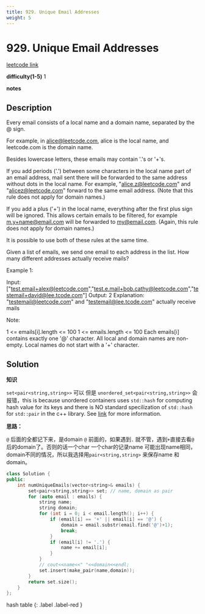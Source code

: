 ```yaml
---
title: 929. Unique Email Addresses
weight: 5
---
```

# 929. Unique Email Addresses 
[leetcode link](https://leetcode.com/problems/unique-email-addresses/)

**difficulty(1-5)** 
1

**notes**

## Description
Every email consists of a local name and a domain name, separated by the @ sign.

For example, in alice@leetcode.com, alice is the local name, and leetcode.com is the domain name.

Besides lowercase letters, these emails may contain '.'s or '+'s.

If you add periods ('.') between some characters in the local name part of an email address, mail sent there will be forwarded to the same address without dots in the local name.  For example, "alice.z@leetcode.com" and "alicez@leetcode.com" forward to the same email address.  (Note that this rule does not apply for domain names.)

If you add a plus ('+') in the local name, everything after the first plus sign will be ignored. This allows certain emails to be filtered, for example m.y+name@email.com will be forwarded to my@email.com.  (Again, this rule does not apply for domain names.)

It is possible to use both of these rules at the same time.

Given a list of emails, we send one email to each address in the list.  How many different addresses actually receive mails? 

 

Example 1:

Input: ["test.email+alex@leetcode.com","test.e.mail+bob.cathy@leetcode.com","testemail+david@lee.tcode.com"]
Output: 2
Explanation: "testemail@leetcode.com" and "testemail@lee.tcode.com" actually receive mails
 

Note:

1 <= emails[i].length <= 100
1 <= emails.length <= 100
Each emails[i] contains exactly one '@' character.
All local and domain names are non-empty.
Local names do not start with a '+' character.

## Solution
**知识**

`set<pair<string,string>>` 可以
但是 `unordered_set<pair<string,string>>` 会报错，this is because unordered containers
uses `std::hash` for computing hash value for its keys and there is NO standard specilization 
of `std::hash` for `std::pair` in the c++ library. See [link](https://www.techiedelight.com/use-pair-key-std-unordered_set-cpp/) for more information. 

**思路：**

`@` 后面的全都记下来，是domain
`@` 前面的，如果遇到`.` 就不管，遇到`+`直接去看`@`后的domain了。否则的话一个char 一个char的记录name
可能出现name相同，domain不同的情况，所以我选择用`pair<string,string>` 来保存name 和 domain。

```c++
class Solution {
public:
    int numUniqueEmails(vector<string>& emails) {
        set<pair<string,string>> set; // name, domain as pair
        for (auto email : emails) {
            string name;
            string domain;
            for (int i = 0; i < email.length(); i++) {
                if (email[i] == '+' || email[i] == '@') {
                    domain = email.substr(email.find('@')+1);
                    break;
                }
                if (email[i] != '.') {
                    name += email[i];
                }
            }
            // cout<<name<<" "<<domain<<endl;
            set.insert(make_pair(name,domain));
        }
        return set.size();
    }
};
```

hash table
{: .label .label-red }
